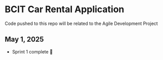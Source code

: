 # BCIT Car Rental Application

Code pushed to this repo will be related to the Agile Development Project

## May 1, 2025
- Sprint 1 complete 🎉